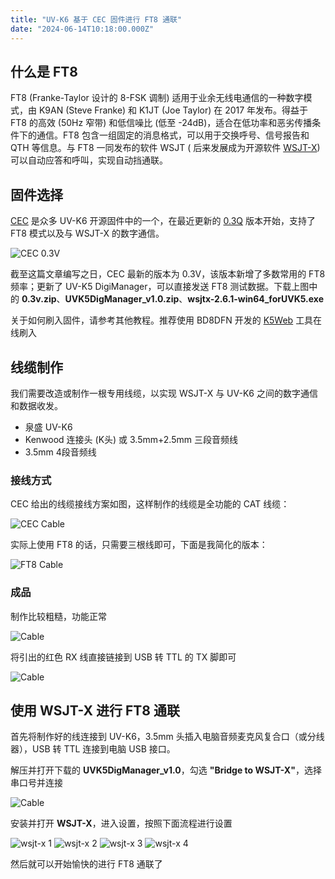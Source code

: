 ```yaml
---
title: "UV-K6 基于 CEC 固件进行 FT8 通联"
date: "2024-06-14T10:18:00.000Z"
---
```


## 什么是 FT8

FT8 (Franke-Taylor 设计的 8-FSK 调制) 适用于业余无线电通信的一种数字模式，由 K9AN (Steve Franke) 和 K1JT (Joe Taylor) 在
2017 年发布。得益于 FT8 的高效 (50Hz 窄带) 和低信噪比 (低至 -24dB)，适合在低功率和恶劣传播条件下的通信。FT8
包含一组固定的消息格式，可以用于交换呼号、信号报告和 QTH 等信息。与 FT8 一同发布的软件 WSJT (
后来发展成为开源软件 [WSJT-X](https://wsjt.sourceforge.io/index.html))
可以自动应答和呼叫，实现自动挡通联。

## 固件选择

[CEC](https://github.com/phdlee/uvk5cec) 是众多 UV-K6
开源固件中的一个，在最近更新的 [0.3Q](https://github.com/phdlee/uvk5cec/releases/tag/v0.3q) 版本开始，支持了 FT8 模式以及与
WSJT-X 的数字通信。

![CEC 0.3V](/assets/posts/ft8-qso-with-uv-k6/downloads.png)

截至这篇文章编写之日，CEC 最新的版本为 0.3V，该版本新增了多数常用的 FT8 频率；更新了 UV-K5 DigiManager，可以直接发送 FT8
测试数据。下载上图中的 **0.3v.zip**、**UVK5DigManager_v1.0.zip**、**wsjtx-2.6.1-win64_forUVK5.exe**

关于如何刷入固件，请参考其他教程。推荐使用 BD8DFN 开发的 [K5Web](https://mm.md/#/tool/flash) 工具在线刷入

## 线缆制作

我们需要改造或制作一根专用线缆，以实现 WSJT-X 与 UV-K6 之间的数字通信和数据收发。

- 泉盛 UV-K6
- Kenwood 连接头 (K头) 或 3.5mm+2.5mm 三段音频线
- 3.5mm 4段音频线

### 接线方式

CEC 给出的线缆接线方案如图，这样制作的线缆是全功能的 CAT 线缆：

![CEC Cable](/assets/posts/ft8-qso-with-uv-k6/cec_cable.png)

实际上使用 FT8 的话，只需要三根线即可，下面是我简化的版本：

![FT8 Cable](/assets/posts/ft8-qso-with-uv-k6/ft8_only_cable.png)

### 成品

制作比较粗糙，功能正常

![Cable](/assets/posts/ft8-qso-with-uv-k6/cable.png)

将引出的红色 RX 线直接链接到 USB 转 TTL 的 TX 脚即可

![Cable](/assets/posts/ft8-qso-with-uv-k6/usb2ttl.png)

## 使用 WSJT-X 进行 FT8 通联

首先将制作好的线连接到 UV-K6，3.5mm 头插入电脑音频麦克风复合口（或分线器），USB 转 TTL 连接到电脑 USB 接口。

解压并打开下载的 **UVK5DigManager_v1.0**，勾选 **"Bridge to WSJT-X"**，选择串口号并连接

![Cable](/assets/posts/ft8-qso-with-uv-k6/digimanager.png)

安装并打开 **WSJT-X**，进入设置，按照下面流程进行设置

![wsjt-x 1](/assets/posts/ft8-qso-with-uv-k6/wsjt-setup1.png)
![wsjt-x 2](/assets/posts/ft8-qso-with-uv-k6/wsjt-setup2.png)
![wsjt-x 3](/assets/posts/ft8-qso-with-uv-k6/wsjt-setup3.png)
![wsjt-x 4](/assets/posts/ft8-qso-with-uv-k6/wsjt-setup4.png)

然后就可以开始愉快的进行 FT8 通联了
